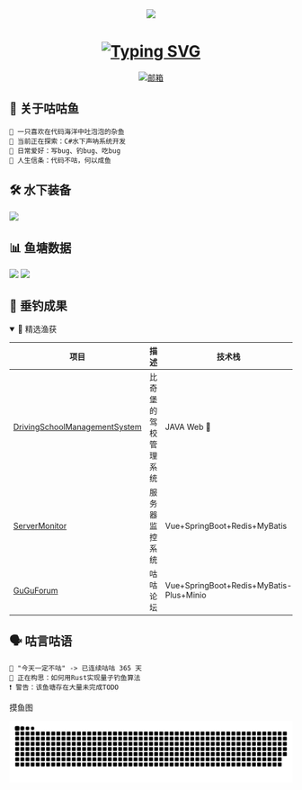 
<div align="center">
  <img src="https://github.com/1312255201/1312255201/blob/main/images/banner.gif?raw=true" width="800"/>
</div>


<h1 align="center">
  <a href="https://git.io/typing-svg">
    <img src="https://readme-typing-svg.demolab.com?font=JetBrains+Mono&weight=500&size=30&duration=4000&pause=1000&color=58A6FF&center=true&vCenter=true&width=500&lines=Hi+%F0%9F%91%8B%2C+I'm+BugFish;%E4%B8%80%E6%9D%A1%E5%96%84%E4%BA%8E%E9%92%93%E9%B1%BC%E7%9A%84%E5%B0%8F%E6%9D%82%E9%B1%BC%E2%80%A6" alt="Typing SVG" />
  </a>
</h1>

<p align="center">
  <a href="mailto:1312255201@qq.com">
    <img src="https://img.shields.io/badge/Email-%E9%82%AE%E7%AE%B1%E8%81%94%E7%B3%BB-58A6FF?logo=gmail" alt="邮箱"/>
  </a>
</p>

<!-- 关于我 -->
## 🐠 关于咕咕鱼
```text
🌊 一只喜欢在代码海洋中吐泡泡的杂鱼
🔭 当前正在探索：C#水下声呐系统开发
🎣 日常爱好：写bug、钓bug、吃bug
📖 人生信条：代码不咕，何以成鱼
```

<!-- 技术栈 -->
## 🛠️ 水下装备
![](https://skillicons.dev/icons?i=cs,rust,python,linux,docker,git,github,clion,go,html,idea,java,kotlin,maven,mysql,pycharm,py,rider)

<!-- GitHub数据统计 -->
## 📊 鱼塘数据
![](https://github-readme-stats.vercel.app/api?username=1312255201&show_icons=true&theme=dark&hide_title=true)
![](https://github-readme-streak-stats.herokuapp.com/?user=1312255201&theme=dark)

<!-- 项目展示 -->
## 🎣 垂钓成果
<details open>
<summary>🌟 精选渔获</summary>

| 项目 | 描述 | 技术栈 |
|------|------|--------|
| [DrivingSchoolManagementSystem](https://github.com/1312255201/DrivingSchoolManagementSystem) | 比奇堡的驾校管理系统 | JAVA Web 🦀 |
| [ServerMonitor](https://github.com/1312255201/gugufish-server-monitor) | 服务器监控系统 | Vue+SpringBoot+Redis+MyBatis|
| [GuGuForum](https://github.com/1312255201/gugu-forum) | 咕咕论坛 | Vue+SpringBoot+Redis+MyBatis-Plus+Minio|
</details>

<!-- 咕咕语录 -->
## 🗣️ 咕言咕语
```text
💬 "今天一定不咕" -> 已连续咕咕 365 天
💭 正在构思：如何用Rust实现量子钓鱼算法
❗️ 警告：该鱼塘存在大量未完成TODO
```

摸鱼图

![](https://raw.githubusercontent.com/1312255201/1312255201/main/assets/github-contribution-grid-snake.svg)
